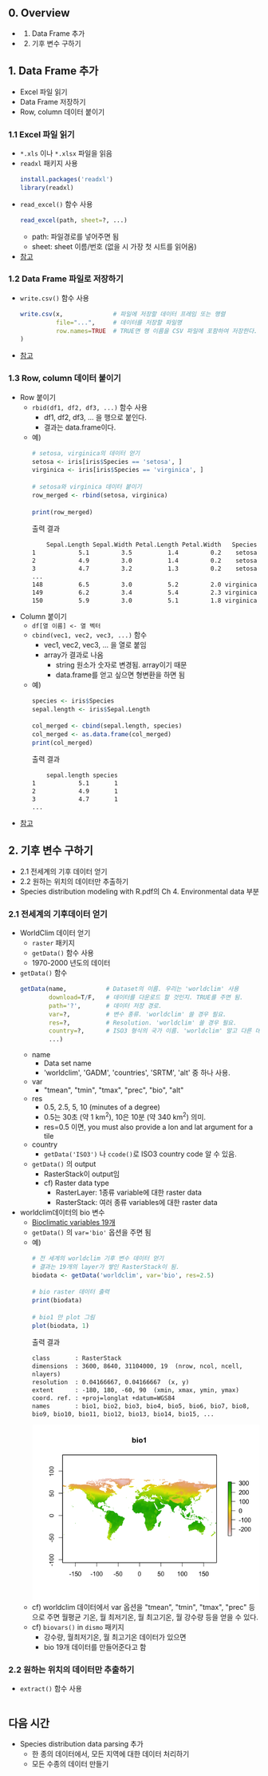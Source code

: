 ## 0. Overview
- 1. Data Frame 추가
- 2. 기후 변수 구하기

## 1. Data Frame 추가
- Excel 파일 읽기
- Data Frame 저장하기
- Row, column 데이터 붙이기

### 1.1 Excel 파일 읽기
- `*.xls` 이나 `*.xlsx` 파일을 읽음
- `readxl` 패키지 사용
    ```R
    install.packages('readxl')
    library(readxl)
    ```
- `read_excel()` 함수 사용
    ```R
    read_excel(path, sheet=?, ...)
    ```
    - path: 파일경로를 넣어주면 됨
    - sheet: sheet 이름/번호 (없을 시 가장 첫 시트를 읽어옴)
- [참고](http://rfriend.tistory.com/313)

### 1.2 Data Frame 파일로 저장하기
- `write.csv()` 함수 사용
    ```R
    write.csv(x,              # 파일에 저장할 데이터 프레임 또는 행렬
              file="...",     # 데이터를 저장할 파일명
              row.names=TRUE  # TRUE면 행 이름을 CSV 파일에 포함하여 저장한다.
    )
    ```
- [참고](https://thebook.io/006723/ch04/02/01/)

### 1.3 Row, column 데이터 붙이기
- Row 붙이기
    - `rbid(df1, df2, df3, ...)` 함수 사용
        - df1, df2, df3, ... 을 행으로 붙인다.
        - 결과는 data.frame이다.
    - 예)
        ```R
        # setosa, virginica의 데이터 얻기
        setosa <- iris[iris$Species == 'setosa', ]
        virginica <- iris[iris$Species == 'virginica', ]

        # setosa와 virginica 데이터 붙이기
        row_merged <- rbind(setosa, virginica)

        print(row_merged)
        ```
        출력 결과
        ```
            Sepal.Length Sepal.Width Petal.Length Petal.Width   Species
        1            5.1         3.5          1.4         0.2    setosa
        2            4.9         3.0          1.4         0.2    setosa
        3            4.7         3.2          1.3         0.2    setosa
        ...
        148          6.5         3.0          5.2         2.0 virginica
        149          6.2         3.4          5.4         2.3 virginica
        150          5.9         3.0          5.1         1.8 virginica
        ```
- Column 붙이기
    - `df[열 이름] <- 열 벡터`
    - `cbind(vec1, vec2, vec3, ...)` 함수
        - vec1, vec2, vec3, ... 을 열로 붙임
        - array가 결과로 나옴
            - string 원소가 숫자로 변경됨. array이기 때문
            - data.frame를 얻고 싶으면 형변환을 하면 됨
    - 예)
        ```R
        species <- iris$Species
        sepal.length <- iris$Sepal.Length

        col_merged <- cbind(sepal.length, species)
        col_merged <- as.data.frame(col_merged)
        print(col_merged)
        ```
        출력 결과
        ```
            sepal.length species
        1            5.1       1
        2            4.9       1
        3            4.7       1
        ...
        ```
- [참고](https://thebook.io/006723/ch04/03/)

## 2. 기후 변수 구하기
- 2.1 전세계의 기후 데이터 얻기
- 2.2 원하는 위치의 데이터만 추출하기
- Species distribution modeling with R.pdf의 Ch 4. Environmental data 부분

### 2.1 전세계의 기후데이터 얻기
- WorldClim 데이터 얻기
    - `raster` 패키지
    - `getData()` 함수 사용
    - 1970-2000 년도의 데이터
- `getData()` 함수
    ```R
    getData(name,           # Dataset의 이름. 우리는 'worldclim' 사용
            download=T/F,   # 데이터를 다운로드 할 것인지. TRUE를 주면 됨.
            path='?',       # 데이터 저장 경로.
            var=?,          # 변수 종류. 'worldclim' 쓸 경우 필요.
            res=?,          # Resolution. 'worldclim' 쓸 경우 필요.
            country=?,      # ISO3 형식의 국가 이름. 'worldclim' 말고 다른 데이터셋 쓸 때 필요할 수도.
            ...)
    ```
    - name
        - Data set name
        - 'worldclim', 'GADM', 'countries', 'SRTM', 'alt' 중 하나 사용.
    - var
        - "tmean", "tmin", "tmax", "prec", "bio", "alt"
    - res
        - 0.5, 2.5, 5, 10 (minutes of a degree)
        - 0.5는 30초 (약 1 km<sup>2</sup>), 10은 10분 (약 340 km<sup>2</sup>) 의미.
        - res=0.5 이면, you must also provide a lon and lat argument for a tile
    - country
        - `getData('ISO3')` 나 `ccode()`로 ISO3 country code 알 수 있음.
    - `getData()` 의 output
        - RasterStack이 output임
        - cf) Raster data type
            - RasterLayer: 1종류 variable에 대한 raster data
            - RasterStack: 여러 종류 variables에 대한 raster data
- worldclim데이터의 bio 변수
    - [Bioclimatic variables 19개](http://www.worldclim.org/bioclim)
    - `getData()` 의 `var='bio'` 옵션을 주면 됨
    - 예)
        ```R
        # 전 세계의 worldclim 기후 변수 데이터 얻기
        # 결과는 19개의 layer가 쌓인 RasterStack이 됨.
        biodata <- getData('worldclim', var='bio', res=2.5)
        
        # bio raster 데이터 출력
        print(biodata)

        # bio1 만 plot 그림
        plot(biodata, 1)
        ```
        출력 결과
        ```
        class       : RasterStack 
        dimensions  : 3600, 8640, 31104000, 19  (nrow, ncol, ncell, nlayers)
        resolution  : 0.04166667, 0.04166667  (x, y)
        extent      : -180, 180, -60, 90  (xmin, xmax, ymin, ymax)
        coord. ref. : +proj=longlat +datum=WGS84 
        names       : bio1, bio2, bio3, bio4, bio5, bio6, bio7, bio8, bio9, bio10, bio11, bio12, bio13, bio14, bio15, ... 
        ```
        <img src="bio1.png" width="500">
    - cf) worldclim 데이터에서 var 옵션을 "tmean", "tmin", "tmax", "prec" 등으로 주면 월평균 기온, 월 최저기온, 월 최고기온, 월 강수량 등을 얻을 수 있다.
    - cf) `biovars()` in `dismo` 패키지
        - 강수량, 월최저기온, 월 최고기온 데이터가 있으면
        - bio 19개 데이터를 만들어준다고 함

### 2.2 원하는 위치의 데이터만 추출하기
- `extract()` 함수 사용
    ```R
    
    ```

## 다음 시간
- Species distribution data parsing 추가
    - 한 종의 데이터에서, 모든 지역에 대한 데이터 처리하기
    - 모든 수종의 데이터 만들기